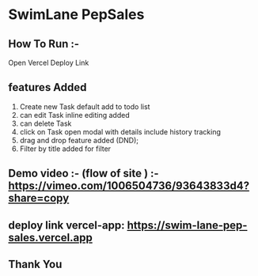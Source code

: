 # SwimLane PepSales

## How To Run :-
Open Vercel Deploy Link

## features Added
1. Create new Task default add to todo list
2. can edit Task inline editing added
3. can delete Task
4. click on Task open modal with details include history tracking
5. drag and drop feature added (DND);
6. Filter by title added for filter

## Demo video :- (flow of site ) :- https://vimeo.com/1006504736/93643833d4?share=copy


## deploy link vercel-app:  https://swim-lane-pep-sales.vercel.app


## Thank You
